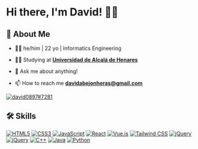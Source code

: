 # Hi there, I'm David! 🙋‍♂️


## 🚀 About Me
- 👨‍💻 he/him | 22 yo | Informatics Engineering

- 👨‍🎓 Studying at <a href="https://uah.es/en/" target="_blank">**Universidad de Alcalá de Henares**</a>

- 💬 Ask me about anything!

- 📫 How to reach me **davidabejonheras@gmail.com**

[![david0897#7281](https://discord.c99.nl/widget/theme-2/326021063496433666.png)](https://discordapp.com/users/326021063496433666/)

## 🛠 Skills
[![HTML5](https://img.shields.io/badge/html5-%23E34F26.svg?style=for-the-badge&logo=html5&logoColor=white)](https://developer.mozilla.org/en-US/docs/Web/HTML)
[![CSS3](https://img.shields.io/badge/css3-%231572B6.svg?style=for-the-badge&logo=css&logoColor=white)](https://developer.mozilla.org/en-US/docs/Web/CSS)
[![JavaScript](https://img.shields.io/badge/javascript-%23ffef18.svg?style=for-the-badge&logo=javascript&logoColor=black)](https://developer.mozilla.org/es/docs/Web/JavaScript)
[![React](https://img.shields.io/badge/React-20232A?style=for-the-badge&logo=react&logoColor=61DAFB)](https://es.react.dev/)
[![Vue.js](https://img.shields.io/badge/vue.js-%234fba87.svg?style=for-the-badge&logo=vue.js&logoColor=white)](https://vuejs.org/)
[![Tailwind CSS](https://img.shields.io/badge/tailwind%20css-%231790ff.svg?style=for-the-badge&logo=tailwindcss&logoColor=white)](https://tailwindcss.com/)
[![jQuery](https://img.shields.io/badge/jQuery-0769AD?style=for-the-badge&logo=jquery&logoColor=white)](https://jquery.com/)
[![jQuery](https://img.shields.io/badge/three.js-%23ff4848.svg?style=for-the-badge&logo=three.js&logoColor=white)](https://threejs.org/)
[![C++](https://img.shields.io/badge/c++-%2300599C.svg?style=for-the-badge&logo=c%2B%2B&logoColor=white)](https://en.wikipedia.org/wiki/C%2B%2B)
[![Java](https://img.shields.io/badge/Java-ED8B00?style=for-the-badge&logo=openjdk&logoColor=white)](https://www.java.com/en/)
[![Python](https://img.shields.io/badge/python-3670A0?style=for-the-badge&logo=python&logoColor=white)](https://www.python.org/)
